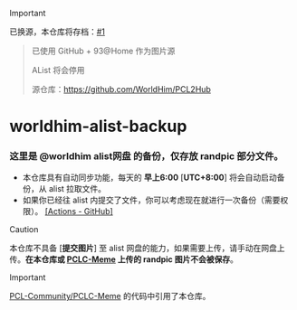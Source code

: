 > [!IMPORTANT]
> 已换源，本仓库将存档：[#1](https://github.com/PCL-Community/worldhim-alist-backup/issues/1)

> 已使用 GitHub + 93@Home 作为图片源
> 
> AList 将会停用
> 
> 源仓库：https://github.com/WorldHim/PCL2Hub
> 
# worldhim-alist-backup
### 这里是 @worldhim  **alist网盘** 的备份，仅存放 **randpic** 部分文件。

- 本仓库具有自动同步功能，每天的 **早上6:00** [**UTC+8:00**] 将会自动启动备份，从 alist 拉取文件。
- 如果你已经往 alist 内提交了文件，你可以考虑现在就进行一次备份（需要权限）。 [[Actions - GitHub]](https://github.com/PCL-Community/worldhim-alist-backup/actions/workflows/sync.yml)

> [!CAUTION]
> 本仓库不具备 [**提交图片**] 至 alist 网盘的能力，如果需要上传，请手动在网盘上传。**在本仓库或 [PCLC-Meme](https://github.com/PCL-Community/PCLC-Meme) 上传的 randpic 图片不会被保存**。

> [!IMPORTANT]
> [PCL-Community/PCLC-Meme](https://github.com/PCL-Community/PCLC-Meme) 的代码中引用了本仓库。
